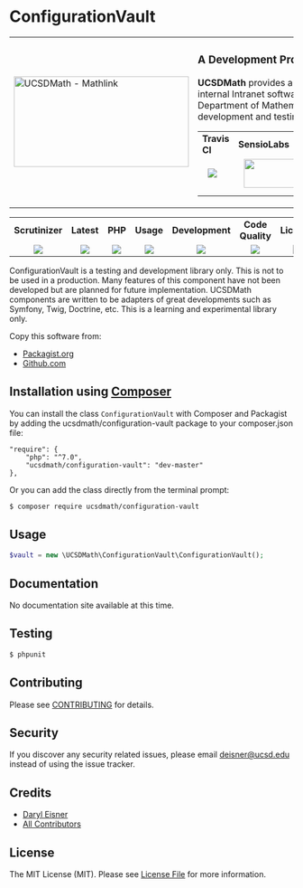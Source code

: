 # ConfigurationVault
<table border="0">
  <tr>
    <td width="310"><img height="160" width="310"alt="UCSDMath - Mathlink" src="https://github.com/ucsdmath/Testing/blob/master/ucsdmath-logo.png"></td>
    <td><h3>A Development Project in PHP</h3><p><strong>UCSDMath</strong> provides a testing framework for general internal Intranet software applications for the UCSD, Department of Mathematics. This is used for development and testing only. [not for production]</p>

<table width="550"><tr><td width="120"><b>Travis CI</b></td><td width="250"><b>SensioLabs</b></td><td width="180"><b>Dependencies</b></td></tr><tr>
    <td width="120" align="center">
        <a href="https://travis-ci.org/ucsdmath/ConfigurationVault">
        <img src="https://travis-ci.org/ucsdmath/ConfigurationVault.svg?branch=master" style="float: left; margin: 0px 0px 10px 10px;"></a></td>
    <td width="250" align="center">
        <a href="https://insight.sensiolabs.com/projects/9d5e05b1-517e-4d7d-9981-010e59d3214e">
        <img src="https://insight.sensiolabs.com/projects/9d5e05b1-517e-4d7d-9981-010e59d3214e/big.png" style="float: right; margin: 0px 0px 10px 10px;" width="212" height="51"></a></td>
    <td width="180" align="center">
        <a href="https://www.versioneye.com/php/ucsdmath:configuration-vault">
        <img src="https://www.versioneye.com/php/ucsdmath:configuration-vault/dev-master/badge.png?style=flat" style="float:left;margin:0px 0px 10px 10px;"></a><br>
        <a href="https://codeclimate.com/github/ucsdmath/ConfigurationVault">
        <img src="https://codeclimate.com/github/ucsdmath/ConfigurationVault/badges/gpa.svg"></a>
</td></tr></table></td></tr></table>
<table width="880"><tr><td width="116" align="center"><b>Scrutinizer</b></td><td width="112" align="center"><b>Latest</b></td><td width="108" align="center"><b>PHP</b></td><td width="150" align="center"><b>Usage</b></td><td width="142" align="center"><b>Development</b></td><td width="142" align="center"><b>Code Quality</b></td><td width="110" align="center"><b>License</b></td></tr><tr>
    <td valign="top" width="116" align="center">
        <a href="https://scrutinizer-ci.com/g/ucsdmath/ConfigurationVault/build-status/master">
        <img src="https://scrutinizer-ci.com/g/ucsdmath/ConfigurationVault/badges/build.png?b=master"></a></td>
    <td valign="top" width="112" align="center">
        <a href="https://packagist.org/packages/ucsdmath/configuration-vault">
        <img src="https://poser.pugx.org/ucsdmath/configuration-vault/v/stable"></a></td>
    <td valign="top" width="108" align="center">
        <a href="https://php.net/">
        <img src="https://img.shields.io/badge/php-%3E%3D%207.0-8892BF.svg"></a></td>
    <td valign="top" width="150" align="center">
        <a href="https://packagist.org/packages/ucsdmath/configuration-vault">
        <img src="https://poser.pugx.org/ucsdmath/configuration-vault/downloads"></a></td>
    <td valign="top" width="142" align="center">
        <a href="https://packagist.org/packages/ucsdmath/configuration-vault">
        <img src="https://poser.pugx.org/ucsdmath/configuration-vault/v/unstable"></a></td>
    <td valign="top" width="142" align="center">
        <a href="https://scrutinizer-ci.com/g/ucsdmath/ConfigurationVault/?branch=master">
        <img src="https://scrutinizer-ci.com/g/ucsdmath/ConfigurationVault/badges/quality-score.png?b=master"></a></td>
    <td valign="top" width="110" align="center">
        <a href="https://packagist.org/packages/ucsdmath/configuration-vault">
        <img src="https://poser.pugx.org/ucsdmath/configuration-vault/license"></a></td>
</tr></table>

ConfigurationVault is a testing and development library only. This is not to be used in a production.
Many features of this component have not been developed but are planned for future implementation.  UCSDMath components are written to be adapters of great developments such as Symfony, Twig, Doctrine, etc. This is a learning and experimental library only.

Copy this software from:
- [Packagist.org](https://packagist.org/packages/ucsdmath/ConfigurationVault)
- [Github.com](https://github.com/ucsdmath/ConfigurationVault)

## Installation using [Composer](http://getcomposer.org/)
You can install the class ```ConfigurationVault``` with Composer and Packagist by
adding the ucsdmath/configuration-vault package to your composer.json file:

```
"require": {
    "php": "^7.0",
    "ucsdmath/configuration-vault": "dev-master"
},
```
Or you can add the class directly from the terminal prompt:

```bash
$ composer require ucsdmath/configuration-vault
```

## Usage

``` php
$vault = new \UCSDMath\ConfigurationVault\ConfigurationVault();
```

## Documentation

No documentation site available at this time.
<!-- [Check out the documentation](http://math.ucsd.edu/~deisner/documentation/ConfigurationVault/) -->

## Testing

``` bash
$ phpunit
```

## Contributing

Please see [CONTRIBUTING](CONTRIBUTING.md) for details.

## Security

If you discover any security related issues, please email deisner@ucsd.edu instead of using the issue tracker.

## Credits

- [Daryl Eisner](https://github.com/UCSDMath)
- [All Contributors](../../contributors)

## License

The MIT License (MIT). Please see [License File](LICENSE) for more information.
